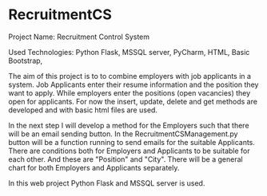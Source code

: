 # RecruitmentCS

Project Name: Recruitment Control System

Used Technologies: Python Flask, MSSQL server, PyCharm, HTML, Basic Bootstrap,

The aim of this project is to to combine employers with job applicants in a system. 
Job Applicants enter their resume information and the position they want to apply. 
While employers enter the positions (open vacancies) they open for applicants.
For now the insert, update, delete and get methods are developed and with basic html files are used.

In the next step I will develop a method for the Employers such that there will be an email sending button. 
In the RecruitmentCSManagement.py button will be a function running to send emails for the suitable Applicants.
There are conditions both for Employers and Applicants to be suitable for each other. 
And these are "Position" and "City". 
There will be a general chart for both Employers and Applicants separately.

In this web project Python Flask and MSSQL server is used.
